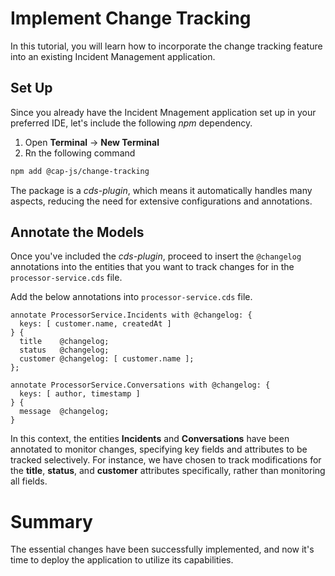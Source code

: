# Implement Change Tracking

In this tutorial, you will learn how to incorporate the change tracking feature into an existing Incident Management application.

## Set Up

Since you already have the Incident Mnagement application set up in your preferred IDE, let's include the following *npm* dependency.

1. Open **Terminal** -> **New Terminal**
2. Rn the following command

```sh
npm add @cap-js/change-tracking
```

The package is a *cds-plugin*, which means it automatically handles many aspects, reducing the need for extensive configurations and annotations.

## Annotate the Models

Once you've included the *cds-plugin*, proceed to insert the `@changelog` annotations into the entities that you want to track changes for in the `processor-service.cds` file.

Add the below annotations into `processor-service.cds` file.

```cds
annotate ProcessorService.Incidents with @changelog: {
  keys: [ customer.name, createdAt ]
} {
  title    @changelog;
  status   @changelog;
  customer @changelog: [ customer.name ];
};

annotate ProcessorService.Conversations with @changelog: {
  keys: [ author, timestamp ]
} {
  message  @changelog;
}
```

In this context, the entities **Incidents** and **Conversations** have been annotated to monitor changes, specifying key fields and attributes to be tracked selectively. For instance, we have chosen to track modifications for the **title**, **status**, and **customer** attributes specifically, rather than monitoring all fields.

# Summary

The essential changes have been successfully implemented, and now it's time to deploy the application to utilize its capabilities.
